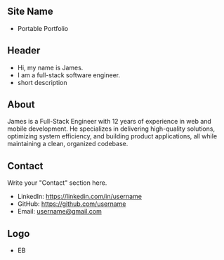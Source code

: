## Site Name
- Portable Portfolio

## Header
- Hi, my name is James.
- I am a full-stack software engineer.
- short description

## About
James is a Full-Stack Engineer with 12 years of experience in web and mobile development. He specializes in delivering high-quality solutions, optimizing system efficiency, and building product applications, all while maintaining a clean, organized codebase.

## Contact
Write your "Contact" section here.
- LinkedIn: https://linkedin.com/in/username
- GitHub: https://github.com/username
- Email: username@gmail.com

## Logo
- EB